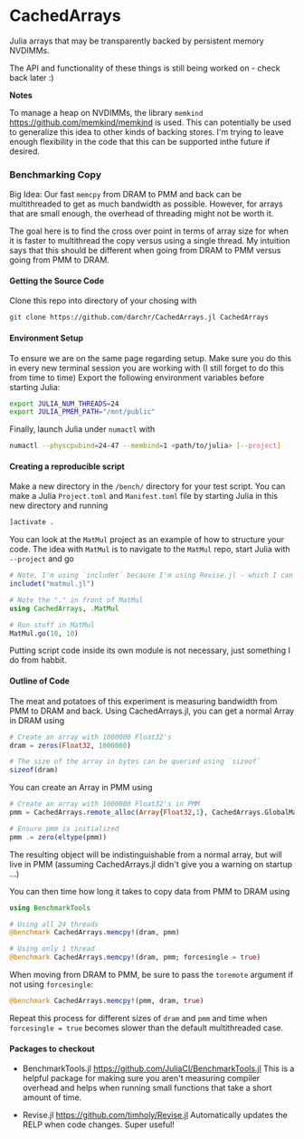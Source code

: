 # CachedArrays

Julia arrays that may be transparently backed by persistent memory NVDIMMs.

The API and functionality of these things is still being worked on - check back later :)

**Notes**

To manage a heap on NVDIMMs, the library `memkind` <https://github.com/memkind/memkind> is used.
This can potentially be used to generalize this idea to other kinds of backing stores.
I'm trying to leave enough flexibility in the code that this can be supported inthe future if desired.

### Benchmarking Copy

Big Idea: Our fast `memcpy` from DRAM to PMM and back can be multithreaded to get as much bandwidth as possible.
However, for arrays that are small enough, the overhead of threading might not be worth it.

The goal here is to find the cross over point in terms of array size for when it is faster to multithread the copy versus using a single thread.
My intuition says that this should be different when going from DRAM to PMM versus going from PMM to DRAM.

#### Getting the Source Code

Clone this repo into directory of your chosing with
```sh
git clone https://github.com/darchr/CachedArrays.jl CachedArrays
```

#### Environment Setup

To ensure we are on the same page regarding setup.
Make sure you do this in every new terminal session you are working with (I still forget to do this from time to time)
Export the following environment variables before starting Julia:
```sh
export JULIA_NUM_THREADS=24
export JULIA_PMEM_PATH="/mnt/public"
```
Finally, launch Julia under `numactl` with
```sh
numactl --physcpubind=24-47 --membind=1 <path/to/julia> [--project]
```

#### Creating a reproducible script

Make a new directory in the `/bench/` directory for your test script.
You can make a Julia `Project.toml` and `Manifest.toml` file by starting Julia in this new directory and running
```julia
]activate .
```
You can look at the `MatMul` project as an example of how to structure your code.
The idea with `MatMul` is to navigate to the `MatMul` repo, start Julia with `--project` and go
```julia
# Note, I'm using `includet` because I'm using Revise.jl - which I can't recommend highly enough.
includet("matmul.jl")

# Note the "." in front of MatMul
using CachedArrays, .MatMul

# Run stuff in MatMul
MatMul.go(10, 10)
```
Putting script code inside its own module is not necessary, just something I do from habbit.

#### Outline of Code

The meat and potatoes of this experiment is measuring bandwidth from PMM to DRAM and back.
Using CachedArrays.jl, you can get a normal Array in DRAM using
```julia
# Create an array with 1000000 Float32's
dram = zeros(Float32, 1000000)

# The size of the array in bytes can be queried using `sizeof`
sizeof(dram)
```
You can create an Array in PMM using
```julia
# Create an array with 1000000 Float32's in PMM
pmm = CachedArrays.remote_alloc(Array{Float32,1}, CachedArrays.GlobalManager[], (1000000,)

# Ensure pmm is initialized
pmm .= zero(eltype(pmm))
```
The resulting object will be indistinguishable from a normal array, but will live in PMM (assuming CachedArrays.jl didn't give you a warning on startup ...)

You can then time how long it takes to copy data from PMM to DRAM using
```julia
using BenchmarkTools

# Using all 24 threads
@benchmark CachedArrays.memcpy!(dram, pmm)

# Using only 1 thread
@benchmark CachedArrays.memcpy!(dram, pmm; forcesingle = true)
```
When moving from DRAM to PMM, be sure to pass the `toremote` argument if not using `forcesingle`:
```julia
@benchmark CachedArrays.memcpy!(pmm, dram, true)
```

Repeat this process for different sizes of `dram` and `pmm` and time when `forcesingle = true` becomes slower than the default multithreaded case.

#### Packages to checkout

- BenchmarkTools.jl <https://github.com/JuliaCI/BenchmarkTools.jl>
    This is a helpful package for making sure you aren't measuring compiler overhead and
    helps when running small functions that take a short amount of time.

- Revise.jl <https://github.com/timholy/Revise.jl>
    Automatically updates the RELP when code changes. Super useful!



